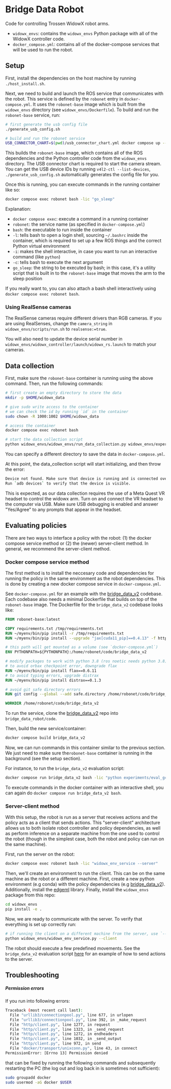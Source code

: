# Bridge Data Robot

Code for controlling Trossen WidowX robot arms.

- `widowx_envs`: contains the `widowx_envs` Python package with all of the WidowX controller code.
- `docker_compose.yml`: contains all of the docker-compose services that will be used to run the robot.

## Setup

First, install the dependencies on the host machine by running `./host_install.sh`.

Next, we need to build and launch the ROS service that communicates with the robot. This service is defined by the `robonet` entry in `docker-compose.yml`. It uses the `robonet-base` image which is built from the `widowx_envs` directory (see `widowx_envs/Dockerfile`). To build and run the `robonet-base` service, run:

```bash
# first generate the usb config file
./generate_usb_config.sh

# build and run the robonet service
USB_CONNECTOR_CHART=$(pwd)/usb_connector_chart.yml docker compose up --build robonet
```

This builds the `robonet-base` image, which contains all of the ROS dependencies and the Python controller code from the `widowx_envs` directory. The USB connector chart is required to start the camera stream. You can get the USB device IDs by running `v4l2-ctl --list-devices`, `./generate_usb_config.sh` automatically generates the config file for you.

Once this is running, you can execute commands in the running container like so:

```bash
docker compose exec robonet bash -lic "go_sleep"
```

Explanation:
- `docker compose exec`: execute a command in a running container
- `robonet`: the service name (as specified in `docker-compose.yml`)
- `bash`: the executable to run inside the container
- `-l`: tells bash to open a login shell, sourcing `~/.bashrc` inside the container, which is required to set up a few ROS things and the correct Python virtual environment
- `-i`: makes the shell interactive, in case you want to run an interactive command (like `python`)
- `-c`: tells bash to execute the next argument
- `go_sleep`: the string to be executed by bash; in this case, it's a utility script that is built in to the `robonet-base` image that moves the arm to the sleep position

If you really want to, you can also attach a bash shell interactively using `docker compose exec robonet bash`.

### Using RealSense cameras

The RealSense cameras require different drivers than RGB cameras.  If you are using RealSenses, change the `camera_string` in `widowx_envs/scripts/run.sh` to `realsense:=true`.

You will also need to update the device serial number in `widowx_envs/widowx_controller/launch/widowx_rs.launch` to match your cameras.

## Data collection

First, make sure the `robonet-base` container is running using the above command. Then, run the following commands:

```bash
# first create an empty directory to store the data
mkdir -p $HOME/widowx_data

# give sudo write access to the container
# we can check the id by running `id` in the container
sudo chown -R 1000:1002 $HOME/widowx_data

# access the container
docker compose exec robonet bash

# start the data collection script
python widowx_envs/widowx_envs/run_data_collection.py widowx_envs/experiments/bridge_data_v2/conf.py
```

You can specify a different directory to save the data in `docker-compose.yml`.

At this point, the data_collection script will start initializing, and then throw the error:
```bash
Device not found. Make sure that device is running and is connected over USB
Run `adb devices` to verify that the device is visible.
```

This is expected, as our data collection requires the use of a Meta Quest VR headset to control the widowx arm. Turn on and connect the VR headset to the computer via USB. Make sure USB debugging is enabled and answer "Yes/Agree" to any prompts that appear in the headset. 

## Evaluating policies

There are two ways to interface a policy with the robot: (1) the docker compose service method or (2) the (newer) server-client method. In general, we recommend the server-client method.

### Docker compose service method

The first method is to install the neccesary code and dependencies for running the policy in the same environment as the robot dependencies. This is done by creating a new docker compose service in `docker-compose.yml`. 

See `docker-compose.yml` for an example with the [bridge_data_v2](https://github.com/rail-berkeley/bridge_data_v2) codebase. Each codebase also needs a minimal Dockerfile that builds on top of the `robonet-base` image. The Dockerfile for the `bridge_data_v2` codebase looks like:

```Dockerfile
FROM robonet-base:latest

COPY requirements.txt /tmp/requirements.txt
RUN ~/myenv/bin/pip install -r /tmp/requirements.txt
RUN ~/myenv/bin/pip install --upgrade "jax[cuda11_pip]==0.4.13" -f https://storage.googleapis.com/jax-releases/jax_cuda_releases.html

# this path will get mounted as a volume (see `docker-compose.yml`)
ENV PYTHONPATH=${PYTHONPATH}:/home/robonet/code/bridge_data_v2

# modify packages to work with python 3.8 (ros noetic needs python 3.8)
# to avoid orbax checkpoint error, downgrade flax 
RUN ~/myenv/bin/pip install flax==0.6.11
# to avoid typing errors, upgrade distrax
RUN ~/myenv/bin/pip install distrax==0.1.3

# avoid git safe directory errors
RUN git config --global --add safe.directory /home/robonet/code/bridge_data_v2

WORKDIR /home/robonet/code/bridge_data_v2
```

To run the service, clone the [bridge_data_v2](https://github.com/rail-berkeley/bridge_data_v2) repo into `bridge_data_robot/code`.

Then, build the new service/container:

```bash
docker compose build bridge_data_v2
```

Now, we can run commands in this container similar to the previous section. We just need to make sure the`robonet-base` container is running in the background (see the setup section).

For instance, to run the `bridge_data_v2` evaluation script:

```bash
docker compose run bridge_data_v2 bash -lic "python experiments/eval_gc.py ..."
```

To execute commands in the docker container with an interactive shell, you can again do `docker compose run bridge_data_v2 bash`.

### Server-client method

With this setup, the robot is run as a server that receives actions and the policy acts as a client that sends actions. This "server-client" architecture allows us to both isolate robot controller and policy dependencies, as well as perform inference on a separate machine from the one used to control the robot (though in the simplest case, both the robot and policy can run on the same machine).

First, run the server on the robot:

```bash
docker compose exec robonet bash -lic "widowx_env_service --server"
```

Then, we'll create an environment to run the client. This can be on the same machine as the robot or a different machine. First, create a new python environment (e.g conda) with the policy dependencies (e.g [bridge_data_v2](https://github.com/rail-berkeley/bridge_data_v2)). Additionally, install the [edgeml](https://github.com/youliangtan/edgeml) library. Finally, install the `widowx_envs` package from this repo:

```bash
cd widowx_envs
pip install -e .
```

Now, we are ready to communicate with the server. To verify that everything is set up correctly run:

```bash
# if running the client on a different machine from the server, use `--ip`` to specify the ip address of the server
python widowx_envs/widowx_env_service.py --client
```

The robot should execute a few predefined movements. See the `bridge_data_v2` evaluation script [here](https://github.com/rail-berkeley/bridge_data_v2/blob/main/experiments/eval.py) for an example of how to send actions to the server. 

## Troubleshooting

##### Permission errors

If you run into following errors:

```bash
Traceback (most recent call last):
  File "urllib3/connectionpool.py", line 677, in urlopen
  File "urllib3/connectionpool.py", line 392, in _make_request
  File "http/client.py", line 1277, in request
  File "http/client.py", line 1323, in _send_request
  File "http/client.py", line 1272, in endheaders
  File "http/client.py", line 1032, in _send_output
  File "http/client.py", line 972, in send
  File "docker/transport/unixconn.py", line 43, in connect
PermissionError: [Errno 13] Permission denied
```
that can be fixed by running the following commands and subsequently restarting the PC (the log out and log back in is sometimes not sufficient):

```bash
sudo groupadd docker
sudo usermod -aG docker $USER
```
